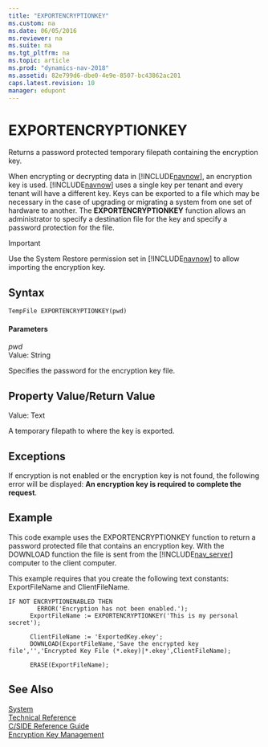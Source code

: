 ```yaml
---
title: "EXPORTENCRYPTIONKEY"
ms.custom: na
ms.date: 06/05/2016
ms.reviewer: na
ms.suite: na
ms.tgt_pltfrm: na
ms.topic: article
ms.prod: "dynamics-nav-2018"
ms.assetid: 82e799d6-dbe0-4e9e-8507-bc43862ac201
caps.latest.revision: 10
manager: edupont
---
```

# EXPORTENCRYPTIONKEY
Returns a password protected temporary filepath containing the encryption key.  

 When encrypting or decrypting data in [!INCLUDE[navnow](includes/navnow_md.md)], an encryption key is used. [!INCLUDE[navnow](includes/navnow_md.md)] uses a single key per tenant and every tenant will have a different key. Keys can be exported to a file which may be necessary in the case of upgrading or migrating a system from one set of hardware to another. The **EXPORTENCRYPTIONKEY** function allows an administrator to specify a destination file for the key and specify a password protection for the file.  

> [!IMPORTANT]  
>  Use the System Restore permission set in [!INCLUDE[navnow](includes/navnow_md.md)] to allow importing the encryption key.  

## Syntax  

```  
TempFile EXPORTENCRYPTIONKEY(pwd)  
```  

#### Parameters  
 *pwd*  
 Value: String  

 Specifies the password for the encryption key file.  

## Property Value/Return Value  
 Value: Text  

 A temporary filepath to where the key is exported.  

## Exceptions  
 If encryption is not enabled or the encryption key is not found, the following error will be displayed: **An encryption key is required to complete the request**.  

## Example  
 This code example uses the EXPORTENCRYPTIONKEY function to return a password protected file that contains an encryption key. With the DOWNLOAD function the file is sent from the [!INCLUDE[nav_server](includes/nav_server_md.md)] computer to the client computer.  

 This example requires that you create the following text constants: ExportFileName and ClientFileName.  

```  
IF NOT ENCRYPTIONENABLED THEN  
        ERROR('Encryption has not been enabled.');  
      ExportFileName := EXPORTENCRYPTIONKEY('This is my personal secret');  

      ClientFileName := 'ExportedKey.ekey';  
      DOWNLOAD(ExportFileName,'Save the encrypted key file','','Encrypted Key File (*.ekey)|*.ekey',ClientFileName);  

      ERASE(ExportFileName);  
```  

## See Also  
 [System](System.md)   
 [Technical Reference](Technical-Reference.md)   
 [C/SIDE Reference Guide](C-SIDE-Reference-Guide.md)   
 [Encryption Key Management](Encryption-Key-Management.md)
